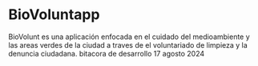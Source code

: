 # BioVoluntapp
BioVolunt es una aplicación enfocada en el cuidado del medioambiente y las areas verdes de la ciudad a traves de el voluntariado de limpieza y la denuncia ciudadana. 
bitacora de desarrollo 17 agosto 2024
